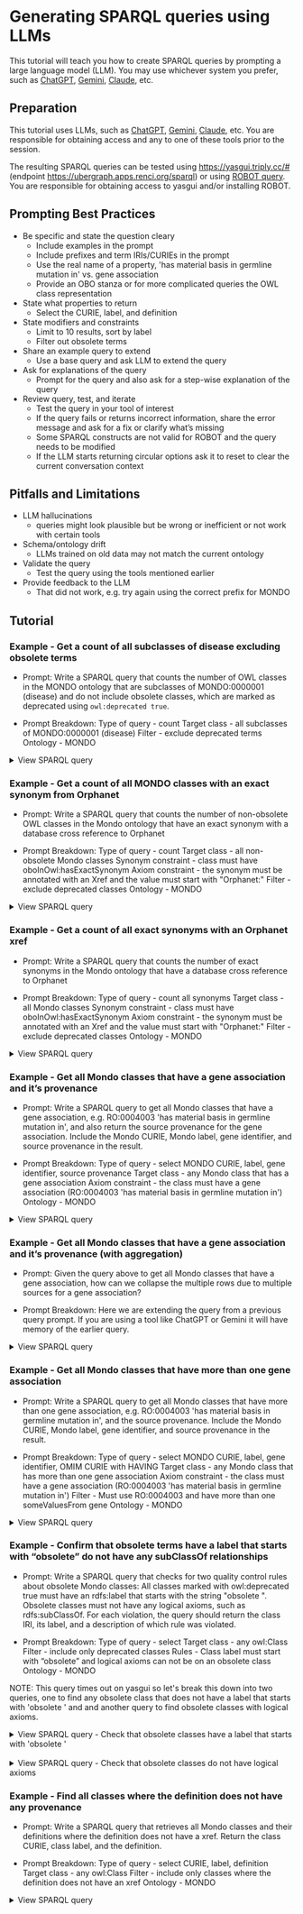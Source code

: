 # Generating SPARQL queries using LLMs

This tutorial will teach you how to create SPARQL queries by prompting a large language model (LLM). You may use whichever system you prefer, such as [ChatGPT](https://chatgpt.com/), [Gemini](https://gemini.google.com/), [Claude](https://www.anthropic.com/claude-code), etc.


## Preparation
This tutorial uses LLMs, such as [ChatGPT](https://chatgpt.com/), [Gemini](https://gemini.google.com/), [Claude](https://www.anthropic.com/claude-code), etc. You are responsible for obtaining access and any to one of these tools prior to the session.

The resulting SPARQL queries can be tested using https://yasgui.triply.cc/# (endpoint https://ubergraph.apps.renci.org/sparql) or using [ROBOT query](https://robot.obolibrary.org/query). You are responsible for obtaining access to yasgui and/or installing ROBOT. 


## Prompting Best Practices
- Be specific and state the question cleary
	- Include examples in the prompt
	- Include prefixes and term IRIs/CURIEs in the prompt
	- Use the real name of a property, 'has material basis in germline mutation in' vs. gene association
	- Provide an OBO stanza or for more complicated queries the OWL class representation
- State what properties to return 
	- Select the CURIE, label, and definition
- State modifiers and constraints
 	- Limit to 10 results, sort by label
 	- Filter out obsolete terms
- Share an example query to extend
	- Use a base query and ask LLM to extend the query
- Ask for explanations of the query
	- Prompt for the query and also ask for a step-wise explanation of the query
- Review query, test, and iterate
	- Test the query in your tool of interest
	- If the query fails or returns incorrect information, share the error message and ask for a fix or clarify what’s missing
	- Some SPARQL constructs are not valid for ROBOT and the query needs to be modified
	- If the LLM starts returning circular options ask it to reset to clear the current conversation context


## Pitfalls and Limitations
- LLM hallucinations
	- queries might look plausible but be wrong or inefficient or not work with certain tools
- Schema/ontology drift
	- LLMs trained on old data may not match the current ontology
- Validate the query
	- Test the query using the tools mentioned earlier
- Provide feedback to the LLM
	- That did not work, e.g. try again using the correct prefix for MONDO


## Tutorial
### Example - Get a count of all subclasses of disease excluding obsolete terms
- Prompt:
Write a SPARQL query that counts the number of OWL classes in the MONDO ontology that are subclasses of MONDO:0000001 (disease) and do not include obsolete classes, which are marked as deprecated using `owl:deprecated true`.

- Prompt Breakdown:
Type of query - count
Target class - all subclasses of MONDO:0000001 (disease)
Filter - exclude deprecated terms
Ontology - MONDO


<details>
<summary>View SPARQL query</summary>

```
PREFIX owl: <http://www.w3.org/2002/07/owl#>
PREFIX rdfs: <http://www.w3.org/2000/01/rdf-schema#>
PREFIX obo: <http://purl.obolibrary.org/obo/>

# Get a count of all subclasses of disease excluding obsolete terms

SELECT (COUNT(DISTINCT ?cls) AS ?count)
WHERE {
  ?cls rdfs:subClassOf+ obo:MONDO_0000001 .
  ?cls a owl:Class .
  FILTER NOT EXISTS { ?cls owl:deprecated true }
}

```
</details>


### Example - Get a count of all MONDO classes with an exact synonym from Orphanet
- Prompt:
Write a SPARQL query that counts the number of non-obsolete OWL classes in the Mondo ontology that have an exact synonym with a database cross reference to Orphanet

- Prompt Breakdown:
Type of query - count
Target class - all non-obsolete Mondo classes
Synonym constraint - class must have oboInOwl:hasExactSynonym
Axiom constraint - the synonym must be annotated with an Xref and the value must start with "Orphanet:"
Filter - exclude deprecated classes
Ontology - MONDO

<details>
<summary>View SPARQL query</summary>

```
PREFIX owl: <http://www.w3.org/2002/07/owl#>
PREFIX oboInOwl: <http://www.geneontology.org/formats/oboInOwl#>

# Get a count of all Mondo classes with an exact synonym from Orphanet

SELECT (COUNT(DISTINCT ?class) AS ?count)
WHERE {
  ?class a owl:Class .
  FILTER STRSTARTS(STR(?class), "http://purl.obolibrary.org/obo/MONDO_")
  FILTER NOT EXISTS { ?class owl:deprecated true }

  ?class oboInOwl:hasExactSynonym ?syn .

  ?axiom
    a owl:Axiom ;
    owl:annotatedSource ?class ;
    owl:annotatedProperty oboInOwl:hasExactSynonym ;
    owl:annotatedTarget ?syn ;
    oboInOwl:hasDbXref ?xref .

  FILTER STRSTARTS(STR(?xref), "Orphanet:")
}

```
</details>


### Example - Get a count of all exact synonyms with an Orphanet xref
- Prompt:
Write a SPARQL query that counts the number of exact synonyms in the Mondo ontology that have a database cross reference to Orphanet

- Prompt Breakdown:
Type of query - count all synonyms
Target class - all Mondo classes
Synonym constraint - class must have oboInOwl:hasExactSynonym
Axiom constraint - the synonym must be annotated with an Xref and the value must start with "Orphanet:"
Filter - exclude deprecated classes
Ontology - MONDO

<details>
<summary>View SPARQL query</summary>

```
PREFIX owl: <http://www.w3.org/2002/07/owl#>
PREFIX oboInOwl: <http://www.geneontology.org/formats/oboInOwl#>

# Count all exact synonyms with an xref to Orphanet

SELECT (COUNT(DISTINCT ?syn) AS ?count)
WHERE {
  ?class a owl:Class .
  FILTER STRSTARTS(STR(?class), "http://purl.obolibrary.org/obo/MONDO_")
  FILTER NOT EXISTS { ?class owl:deprecated true }

  ?class oboInOwl:hasExactSynonym ?syn .

  ?axiom a owl:Axiom ;
         owl:annotatedSource ?class ;
         owl:annotatedProperty oboInOwl:hasExactSynonym ;
         owl:annotatedTarget ?syn ;
         oboInOwl:hasDbXref ?xref .

  FILTER STRSTARTS(STR(?xref), "Orphanet:")
}

```

</details>


### Example - Get all Mondo classes that have a gene association and it’s provenance
- Prompt:
Write a SPARQL query to get all Mondo classes that have a gene association, e.g. RO:0004003 'has material basis in germline mutation in', and also return the source provenance for the gene association. Include the Mondo CURIE, Mondo label, gene identifier, and source provenance in the result.

- Prompt Breakdown:
Type of query - select MONDO CURIE, label, gene identifier, source provenance
Target class - any Mondo class that has a gene association
Axiom constraint - the class must have a gene association (RO:0004003 'has material basis in germline mutation in')
Ontology - MONDO

<details>
<summary>View SPARQL query</summary>

```
PREFIX owl: <http://www.w3.org/2002/07/owl#>
PREFIX rdfs: <http://www.w3.org/2000/01/rdf-schema#>
PREFIX obo: <http://purl.obolibrary.org/obo/>
PREFIX oboInOwl: <http://www.geneontology.org/formats/oboInOwl#>

SELECT DISTINCT ?mondo_curie ?label ?gene ?source WHERE {
  ?mondo_class rdfs:subClassOf ?restriction .
  
  ?restriction a owl:Restriction ;
               owl:onProperty obo:RO_0004003 ;
               owl:someValuesFrom ?gene .

  ?mondo_class rdfs:label ?label .

  ?axiom a owl:Axiom ;
         owl:annotatedSource ?mondo_class ;
         owl:annotatedProperty rdfs:subClassOf ;
         owl:annotatedTarget ?restriction ;
         oboInOwl:source ?source .

  BIND(REPLACE(STR(?mondo_class), "http://purl.obolibrary.org/obo/MONDO_", "MONDO:") AS ?mondo_curie)
}
ORDER BY ?label

```

</details>


### Example - Get all Mondo classes that have a gene association and it’s provenance (with aggregation)
- Prompt:
Given the query above to get all Mondo classes that have a gene association, how can we collapse the multiple rows due to multiple sources for a gene association?

- Prompt Breakdown:
Here we are extending the query from a previous query prompt. If you are using a tool like ChatGPT or Gemini it will have memory of the earlier query.


<details>
<summary>View SPARQL query</summary>

```
PREFIX rdfs: <http://www.w3.org/2000/01/rdf-schema#>
PREFIX owl: <http://www.w3.org/2002/07/owl#>
PREFIX obo: <http://purl.obolibrary.org/obo/>
PREFIX oboInOwl: <http://www.geneontology.org/formats/oboInOwl#>

SELECT ?mondo_curie ?mondo_label ?gene (GROUP_CONCAT(DISTINCT ?source; separator=", ") AS ?sources)
WHERE {
  ?mondo_class rdfs:subClassOf ?restriction .
  ?restriction a owl:Restriction ;
               owl:onProperty obo:RO_0004003 ;
               owl:someValuesFrom ?gene .

  ?mondo_class rdfs:label ?mondo_label .

  OPTIONAL {
    ?axiom a owl:Axiom ;
           owl:annotatedSource ?mondo_class ;
           owl:annotatedProperty rdfs:subClassOf ;
           owl:annotatedTarget ?restriction ;
           (oboInOwl:source | oboInOwl:hasDbXref) ?source .
  }

  BIND(REPLACE(STR(?mondo_class), "http://purl.obolibrary.org/obo/MONDO_", "MONDO:") AS ?mondo_curie)
}
GROUP BY ?mondo_curie ?mondo_label ?gene
ORDER BY ?mondo_curie

```

</details>



### Example - Get all Mondo classes that have more than one gene association
- Prompt:
Write a SPARQL query to get all Mondo classes that have more than one gene association, e.g. RO:0004003 'has material basis in germline mutation in', and the source provenance. Include the Mondo CURIE, Mondo label, gene identifier, and source provenance in the result.

- Prompt Breakdown:
Type of query - select MONDO CURIE, label, gene identifier, OMIM CURIE with HAVING
Target class - any Mondo class that has more than one gene association
Axiom constraint - the class must have a gene association (RO:0004003 'has material basis in germline mutation in')
Filter - Must use RO:0004003 and have more than one someValuesFrom gene
Ontology - MONDO


<details>
<summary>View SPARQL query</summary>

```
PREFIX owl: <http://www.w3.org/2002/07/owl#>
PREFIX rdfs: <http://www.w3.org/2000/01/rdf-schema#>
PREFIX obo: <http://purl.obolibrary.org/obo/>
PREFIX oboInOwl: <http://www.geneontology.org/formats/oboInOwl#>

SELECT ?mondo_curie ?label ?gene (GROUP_CONCAT(DISTINCT ?omim_source; separator="|") AS ?sources)
WHERE {
  {
    SELECT ?mondo_class
    WHERE {
      ?mondo_class rdfs:subClassOf ?restriction .
      ?restriction a owl:Restriction ;
                   owl:onProperty obo:RO_0004003 ;
                   owl:someValuesFrom ?gene .
    }
    GROUP BY ?mondo_class
    HAVING (COUNT(DISTINCT ?gene) > 1)
  }

  ?mondo_class rdfs:label ?label ;
               rdfs:subClassOf ?restriction .

  ?restriction a owl:Restriction ;
               owl:onProperty obo:RO_0004003 ;
               owl:someValuesFrom ?gene .

  OPTIONAL {
    ?axiom a owl:Axiom ;
           owl:annotatedSource ?mondo_class ;
           owl:annotatedProperty rdfs:subClassOf ;
           owl:annotatedTarget ?restriction ;
           oboInOwl:source ?omim_source .

    FILTER(STRSTARTS(STR(?omim_source), "OMIM:"))
  }

  BIND(REPLACE(STR(?mondo_class), "http://purl.obolibrary.org/obo/MONDO_", "MONDO:") AS ?mondo_curie)
}
GROUP BY ?mondo_curie ?label ?gene
ORDER BY ?mondo_curie ?gene

```

</details>



### Example - Confirm that obsolete terms have a label that starts with “obsolete” do not have any subClassOf relationships
- Prompt:
Write a SPARQL query that checks for two quality control rules about obsolete Mondo classes: All classes marked with owl:deprecated true must have an rdfs:label that starts with the string "obsolete ". Obsolete classes must not have any logical axioms, such as rdfs:subClassOf. For each violation, the query should return the class IRI, its label, and a description of which rule was violated. 

- Prompt Breakdown:
Type of query - select
Target class - any owl:Class
Filter - include only deprecated classes
Rules - Class label must start with “obsolete” and logical axioms can not be on an obsolete class
Ontology - MONDO

NOTE: This query times out on yasgui so let's break this down into two queries, one to find any obsolete class that does not have a label that starts with 'obsolete ' and and another query to find obsolete classes with logical axioms.


<details>
<summary>View SPARQL query - Check that obsolete classes have a label that starts with 'obsolete '</summary>

```
PREFIX xsd: <http://www.w3.org/2001/XMLSchema#>
PREFIX owl: <http://www.w3.org/2002/07/owl#>
PREFIX rdfs: <http://www.w3.org/2000/01/rdf-schema#>

# Find obsolete classes where the label does not start with 'obsolete '

SELECT ?cls ?clsLabel ?rule WHERE {
  ?cls owl:deprecated "true"^^xsd:boolean ;
       rdfs:label ?clsLabel .
  FILTER STRSTARTS(STR(?cls), "http://purl.obolibrary.org/obo/MONDO_")
  FILTER (!STRSTARTS(STR(?clsLabel), "obsolete "))
  BIND("Label must start with 'obsolete '" AS ?rule)
}
ORDER BY ?cls


```

</details>

</br>

<details>
<summary>View SPARQL query - Check that obsolete classes do not have logical axioms</summary>

```
PREFIX xsd: <http://www.w3.org/2001/XMLSchema#>
PREFIX owl: <http://www.w3.org/2002/07/owl#>
PREFIX rdfs: <http://www.w3.org/2000/01/rdf-schema#>

# Check if any obsolete classes have a subClassOf axiom

SELECT ?cls ?clsLabel ?parent WHERE {
  ?cls a owl:Class ;
       owl:deprecated "true"^^xsd:boolean ;
       rdfs:label ?clsLabel ;
       rdfs:subClassOf ?parent .

  FILTER STRSTARTS(STR(?cls), "http://purl.obolibrary.org/obo/MONDO_")
  FILTER (?parent != owl:Thing)
  FILTER (?parent != ?cls)
}
ORDER BY ?cls

```

</details>




### Example - Find all classes where the definition does not have any provenance
- Prompt:
Write a SPARQL query that retrieves all Mondo classes and their definitions where the definition does not have a xref. Return the class CURIE, class label, and the definition.

- Prompt Breakdown:
Type of query - select CURIE, label, definition
Target class - any owl:Class
Filter - include only classes where the definition does not have an xref
Ontology - MONDO


<details>
<summary>View SPARQL query</summary>

```
PREFIX owl: <http://www.w3.org/2002/07/owl#>
PREFIX obo: <http://purl.obolibrary.org/obo/>
PREFIX oboInOwl: <http://www.geneontology.org/formats/oboInOwl#>
PREFIX rdfs: <http://www.w3.org/2000/01/rdf-schema#>

# QC - Get all classes where the definition is missing provenance

SELECT DISTINCT ?mondo_curie ?label ?definition WHERE {
  ?class a owl:Class ;
         obo:IAO_0000115 ?definition ;
         rdfs:label ?label .

  FILTER(STRSTARTS(STR(?class), "http://purl.obolibrary.org/obo/MONDO_"))
  FILTER NOT EXISTS { ?class owl:deprecated true }

  FILTER NOT EXISTS {
    ?axiom a owl:Axiom ;
           owl:annotatedSource ?class ;
           owl:annotatedProperty obo:IAO_0000115 ;
           owl:annotatedTarget ?definition ;
           oboInOwl:hasDbXref ?xref .
  }
  BIND(REPLACE(STR(?class), "http://purl.obolibrary.org/obo/MONDO_", "MONDO:") AS ?mondo_curie)
}

```

</details>


